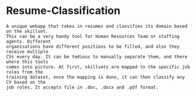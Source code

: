 # Resume-Classification

    A unique webapp that takes in resumes and classifies its domain based on the skillset.
    This can be a very handy tool for Human Resources Team or staffing agents. Different 
    organisations have different positions to be filled, and also they receive multiple 
    CVs every day. It can be tedious to manually separate them, and there where this tools 
    comes into picture. At first, skillsets are mapped to the specific job roles from the 
    training dataset, once the mapping is done, it can then classify any CV based on the 
    job roles. It accepts file in .doc, .docx and .pdf format.
